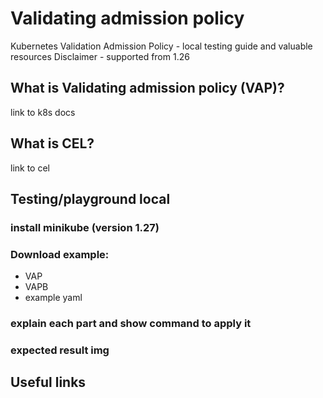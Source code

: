 # Validating admission policy 
Kubernetes Validation Admission Policy - local testing guide and valuable resources
Disclaimer - supported from 1.26

## What is Validating admission policy (VAP)?
link to k8s docs

## What is CEL?
link to cel

## Testing/playground local
### install minikube (version 1.27)
### Download example:
  * VAP
  * VAPB
  * example yaml
### explain each part and show command to apply it
### expected result img

## Useful links


